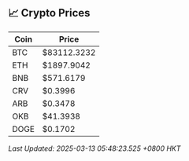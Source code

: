 ## 📈 Crypto Prices

| Coin | Price |
| ---- | ----- |
| BTC | $83112.3232 |
| ETH | $1897.9042 |
| BNB | $571.6179 |
| CRV | $0.3996 |
| ARB | $0.3478 |
| OKB | $41.3938 |
| DOGE | $0.1702 |

_Last Updated: 2025-03-13 05:48:23.525 +0800 HKT_
